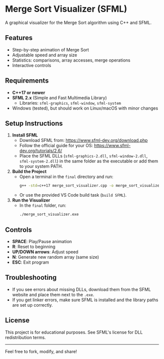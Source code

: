 
# Merge Sort Visualizer (SFML)

A graphical visualizer for the Merge Sort algorithm using C++ and SFML.

## Features
- Step-by-step animation of Merge Sort
- Adjustable speed and array size
- Statistics: comparisons, array accesses, merge operations
- Interactive controls

## Requirements
- **C++17 or newer**
- **SFML 2.x** (Simple and Fast Multimedia Library)
	- Libraries: `sfml-graphics`, `sfml-window`, `sfml-system`
- Windows (tested), but should work on Linux/macOS with minor changes

## Setup Instructions
1. **Install SFML**
	 - Download SFML from: https://www.sfml-dev.org/download.php
	 - Follow the official guide for your OS: https://www.sfml-dev.org/tutorials/2.6/
	 - Place the SFML DLLs (`sfml-graphics-2.dll`, `sfml-window-2.dll`, `sfml-system-2.dll`) in the same folder as the executable or add them to your system PATH.
2. **Build the Project**
	 - Open a terminal in the `final` directory and run:
		 ```sh
		 g++ -std=c++17 merge_sort_visualizer.cpp -o merge_sort_visualizer.exe -lsfml-graphics -lsfml-window -lsfml-system
		 ```
	 - Or use the provided VS Code build task (`build SFML`).
3. **Run the Visualizer**
	 - In the `final` folder, run:
		 ```sh
		 ./merge_sort_visualizer.exe
		 ```

## Controls
- **SPACE**: Play/Pause animation
- **R**: Reset to beginning
- **UP/DOWN arrows**: Adjust speed
- **N**: Generate new random array (same size)
- **ESC**: Exit program

## Troubleshooting
- If you see errors about missing DLLs, download them from the SFML website and place them next to the `.exe`.
- If you get linker errors, make sure SFML is installed and the library paths are set up correctly.

## License
This project is for educational purposes. See SFML's license for DLL redistribution terms.

---
Feel free to fork, modify, and share!

